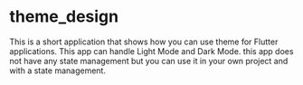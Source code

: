 # theme_design

This is a short application that shows how you can use theme for Flutter applications. This app can handle Light Mode and Dark Mode. this app does not have any state management but you can use it in your own project and with a state management.
